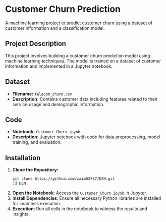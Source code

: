 # Customer Churn Prediction

A machine learning project to predict customer churn using a dataset of customer information and a classification model.

## Project Description

This project involves building a customer churn prediction model using machine learning techniques. The model is trained on a dataset of customer information and implemented in a Jupyter notebook.

## Dataset

- **Filename:** `telecom_churn.csv`
- **Description:** Contains customer data including features related to their service usage and demographic information.

## Code

- **Notebook:** `Customer_Churn.ipynb`
- **Description:** Jupyter notebook with code for data preprocessing, model training, and evaluation.

## Installation

1. **Clone the Repository:**
   ```sh
   git clone https://github.com/zaim03767/DEN.git
   cd DEN
2. **Open the Notebook**: Access the `Customer_Churn.ipynb` in Jupyter.
3. **Install Dependencies**: Ensure all necessary Python libraries are installed for seamless execution.
4. **Execution**: Run all cells in the notebook to witness the results and insights.

